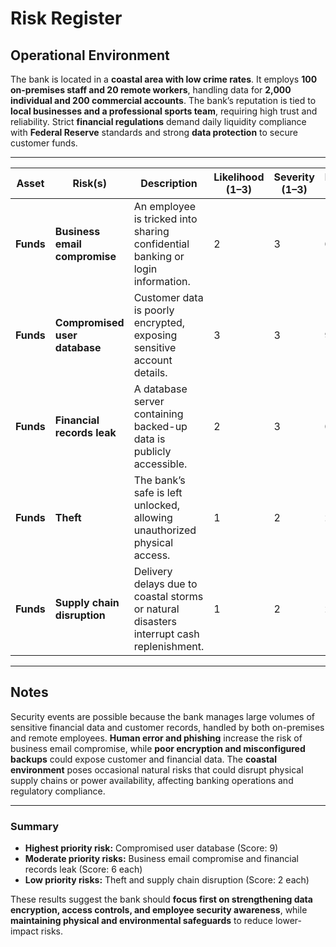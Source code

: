 # **Risk Register**

## **Operational Environment**

The bank is located in a **coastal area with low crime rates**. It employs **100 on-premises staff and 20 remote workers**, handling data for **2,000 individual and 200 commercial accounts**. The bank’s reputation is tied to **local businesses and a professional sports team**, requiring high trust and reliability. Strict **financial regulations** demand daily liquidity compliance with **Federal Reserve** standards and strong **data protection** to secure customer funds.

---

| **Asset** | **Risk(s)**                   | **Description**                                                                          | **Likelihood (1–3)** | **Severity (1–3)** | **Priority (L × S)** |
| --------- | ----------------------------- | ---------------------------------------------------------------------------------------- | -------------------- | ------------------ | -------------------- |
| **Funds** | **Business email compromise** | An employee is tricked into sharing confidential banking or login information.           | 2                    | 3                  | **6**                |
| **Funds** | **Compromised user database** | Customer data is poorly encrypted, exposing sensitive account details.                   | 3                    | 3                  | **9**                |
| **Funds** | **Financial records leak**    | A database server containing backed-up data is publicly accessible.                      | 2                    | 3                  | **6**                |
| **Funds** | **Theft**                     | The bank’s safe is left unlocked, allowing unauthorized physical access.                 | 1                    | 2                  | **2**                |
| **Funds** | **Supply chain disruption**   | Delivery delays due to coastal storms or natural disasters interrupt cash replenishment. | 1                    | 2                  | **2**                |

---

## **Notes**

Security events are possible because the bank manages large volumes of sensitive financial data and customer records, handled by both on-premises and remote employees. **Human error and phishing** increase the risk of business email compromise, while **poor encryption and misconfigured backups** could expose customer and financial data. The **coastal environment** poses occasional natural risks that could disrupt physical supply chains or power availability, affecting banking operations and regulatory compliance.

---

### **Summary**

* **Highest priority risk:** Compromised user database (Score: 9)
* **Moderate priority risks:** Business email compromise and financial records leak (Score: 6 each)
* **Low priority risks:** Theft and supply chain disruption (Score: 2 each)

These results suggest the bank should **focus first on strengthening data encryption, access controls, and employee security awareness**, while **maintaining physical and environmental safeguards** to reduce lower-impact risks.
